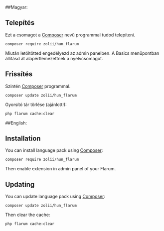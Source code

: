 ##Magyar:

## Telepítés
Ezt a csomagot a [Composer](https://getcomposer.org/) nevű programmal tudod telepíteni.

```console
composer require zolii/hun_flarum
```

Miután letöltötted engedélyezd az admin panelben. A Basics menüpontban állításd át alapértlemezettnek a nyelvcsomagot.

## Frissítés

Szintén [Composer](https://getcomposer.org/) programmal.

```console
composer update zolii/hun_flarum
```

Gyorsító tár törlése (ajánlott!):

```console
php flarum cache:clear
```




##English:

## Installation

You can install language pack using [Composer](https://getcomposer.org/):

```console
composer require zolii/hun_flarum
```

Then enable extension in admin panel of your Flarum.


## Updating

You can update language pack using [Composer](https://getcomposer.org/):

```console
composer update zolii/hun_flarum
```

Then clear the cache:

```console
php flarum cache:clear
```

